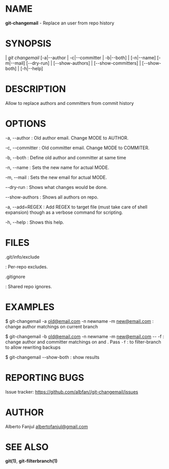 # NAME

**git-changemail** - Replace an user from repo history

# SYNOPSIS

| *git* *changemail* [-a|--author | -c|--committer | -b|--both]
|            [-n|--name] [-m|--mail] [--dry-run]
|            [--show-authors] | [--show-committers]
|            [--show-both] | [-h|--help]

# DESCRIPTION

Allow to replace authors and committers from commit history

# OPTIONS

-a, --author
:   Old author email. Change MODE to AUTHOR.

-c, --committer
:   Old committer email. Change MODE to COMMITER.

-b, --both
:   Define old author and committer at same time

-n, --name
:   Sets the new name for actual MODE.

-m, --mail
:   Sets the new email for actual MODE.

--dry-run
:   Shows what changes would be done.

--show-authors
:   Shows all authors on repo.

-a, --add=REGEX
:   Add REGEX to target file (must take care of shell expansion) though as a verbose command for scripting.

-h, --help
:   Shows this help.

# FILES

.git/info/exclude

:   Per-repo excludes.

.gitignore

:   Shared repo ignores.

# EXAMPLES

$ git-changemail -a old@email.com -n newname -m new@email.com
: change author matchings on current branch

$ git-changemail -b old@email.com -n newname -m new@email.com -- -f <branch> <branch2>
: change author and committer matchings on <branch> and <branch2>. Pass `-f`
: to filter-branch to allow rewriting backups

$ git-changemail --show-both
: show results

# REPORTING BUGS

Issue tracker: <https://github.com/albfan//git-changemail/issues>

# AUTHOR

Alberto Fanjul <albertofanjul@gmail.com>

# SEE ALSO

**git(1)**, **git-filterbranch(1)**
